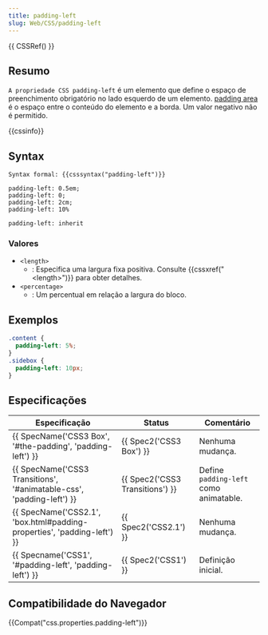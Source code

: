```yaml
---
title: padding-left
slug: Web/CSS/padding-left
---
```


{{ CSSRef() }}

## Resumo

`A propriedade CSS padding-left` é um elemento que define o espaço de preenchimento obrigatório no lado esquerdo de um elemento. [padding area](/pt-BR/CSS/box_model#padding) é o espaço entre o conteúdo do elemento e a borda. Um valor negativo não é permitido.

{{cssinfo}}

## Syntax

```
Syntax formal: {{csssyntax("padding-left")}}
```

```
padding-left: 0.5em;
padding-left: 0;
padding-left: 2cm;
padding-left: 10%

padding-left: inherit
```

### Valores

- `<length>`
  - : Especifica uma largura fixa positiva. Consulte {{cssxref("&lt;length&gt;")}} para obter detalhes.
- `<percentage>`
  - : Um percentual em relação a largura do bloco.

## Exemplos

```css
.content {
  padding-left: 5%;
}
.sidebox {
  padding-left: 10px;
}
```

## Especificações

| Especificação                                                           | Status                          | Comentário                             |
| ----------------------------------------------------------------------- | ------------------------------- | -------------------------------------- |
| {{ SpecName('CSS3 Box', '#the-padding', 'padding-left') }}              | {{ Spec2('CSS3 Box') }}         | Nenhuma mudança.                       |
| {{ SpecName('CSS3 Transitions', '#animatable-css', 'padding-left') }}   | {{ Spec2('CSS3 Transitions') }} | Define `padding-left` como animatable. |
| {{ SpecName('CSS2.1', 'box.html#padding-properties', 'padding-left') }} | {{ Spec2('CSS2.1') }}           | Nenhuma mudança.                       |
| {{ Specname('CSS1', '#padding-left', 'padding-left') }}                 | {{ Spec2('CSS1') }}             | Definição inicial.                     |

## Compatibilidade do Navegador

{{Compat("css.properties.padding-left")}}
